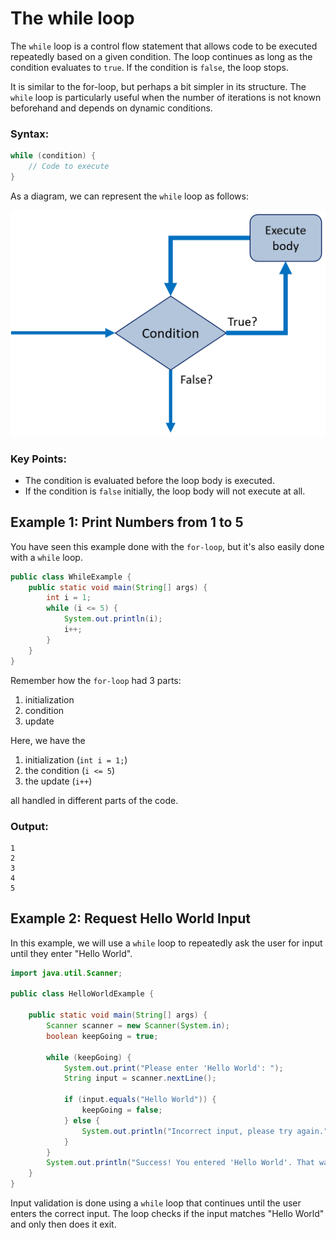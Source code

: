 # The while loop

The `while` loop is a control flow statement that allows code to be executed repeatedly based on a given condition. The loop continues as long as the condition evaluates to `true`. If the condition is `false`, the loop stops.

It is similar to the for-loop, but perhaps a bit simpler in its structure. The `while` loop is particularly useful when the number of iterations is not known beforehand and depends on dynamic conditions.

### Syntax:

```java
while (condition) {
    // Code to execute
}
```

As a diagram, we can represent the `while` loop as follows:


![While Loop Diagram](Resources/While%20loop%20diagram.png)


### Key Points:
- The condition is evaluated before the loop body is executed.
- If the condition is `false` initially, the loop body will not execute at all.

## Example 1: Print Numbers from 1 to 5
You have seen this example done with the `for-loop`, but it's also easily done with a `while` loop.

```java
public class WhileExample {
    public static void main(String[] args) {
        int i = 1;
        while (i <= 5) {
            System.out.println(i);
            i++;
        }
    }
}
```

Remember how the `for-loop` had 3 parts: 

1. initialization
2. condition
3. update

Here, we have the 

1. initialization (`int i = 1;`)
2. the condition (`i <= 5`)
3. the update (`i++`) 

all handled in different parts of the code.

### Output:
```
1
2
3
4
5
```

## Example 2: Request Hello World Input

In this example, we will use a `while` loop to repeatedly ask the user for input until they enter "Hello World".

```java
import java.util.Scanner;

public class HelloWorldExample {

    public static void main(String[] args) {
        Scanner scanner = new Scanner(System.in);
        boolean keepGoing = true;
        
        while (keepGoing) {
            System.out.print("Please enter 'Hello World': ");
            String input = scanner.nextLine();
            
            if (input.equals("Hello World")) {
                keepGoing = false;
            } else {
                System.out.println("Incorrect input, please try again.");
            }
        }
        System.out.println("Success! You entered 'Hello World'. That was very well done! Praise to you!");
    }
}
```

Input validation is done using a `while` loop that continues until the user enters the correct input. The loop checks if the input matches "Hello World" and only then does it exit.